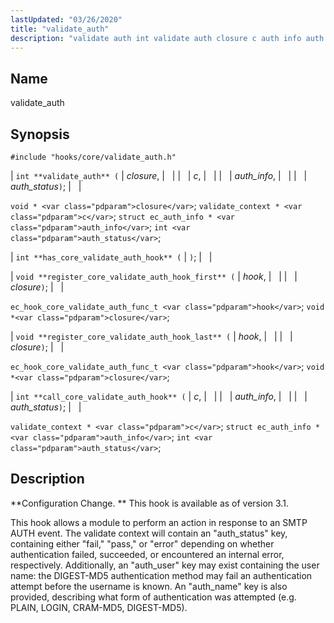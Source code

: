 ```yaml
---
lastUpdated: "03/26/2020"
title: "validate_auth"
description: "validate auth int validate auth closure c auth info auth status void closure validate context c struct ec auth info auth info int auth status int has core validate auth hook void register core validate auth hook first hook closure ec hook core validate auth func t hook void closure..."
---
```


<a name="hooks.core.validate_auth"></a> 
## Name

validate_auth

## Synopsis

`#include "hooks/core/validate_auth.h"`

| `int **validate_auth** (` | <var class="pdparam">closure</var>, |   |
|   | <var class="pdparam">c</var>, |   |
|   | <var class="pdparam">auth_info</var>, |   |
|   | <var class="pdparam">auth_status</var>`)`; |   |

`void * <var class="pdparam">closure</var>`;
`validate_context * <var class="pdparam">c</var>`;
`struct ec_auth_info * <var class="pdparam">auth_info</var>`;
`int <var class="pdparam">auth_status</var>`;

| `int **has_core_validate_auth_hook** (` | `)`; |   |

| `void **register_core_validate_auth_hook_first** (` | <var class="pdparam">hook</var>, |   |
|   | <var class="pdparam">closure</var>`)`; |   |

`ec_hook_core_validate_auth_func_t <var class="pdparam">hook</var>`;
`void *<var class="pdparam">closure</var>`;

| `void **register_core_validate_auth_hook_last** (` | <var class="pdparam">hook</var>, |   |
|   | <var class="pdparam">closure</var>`)`; |   |

`ec_hook_core_validate_auth_func_t <var class="pdparam">hook</var>`;
`void *<var class="pdparam">closure</var>`;

| `int **call_core_validate_auth_hook** (` | <var class="pdparam">c</var>, |   |
|   | <var class="pdparam">auth_info</var>, |   |
|   | <var class="pdparam">auth_status</var>`)`; |   |

`validate_context * <var class="pdparam">c</var>`;
`struct ec_auth_info * <var class="pdparam">auth_info</var>`;
`int <var class="pdparam">auth_status</var>`;<a name="idp33782624"></a> 
## Description

**Configuration Change. ** This hook is available as of version 3.1.

This hook allows a module to perform an action in response to an SMTP AUTH event. The validate context will contain an "auth_status" key, containing either "fail," "pass," or "error" depending on whether authentication failed, succeeded, or encountered an internal error, respectively. Additionally, an "auth_user" key may exist containing the user name: the DIGEST-MD5 authentication method may fail an authentication attempt before the username is known. An "auth_name" key is also provided, describing what form of authentication was attempted (e.g. PLAIN, LOGIN, CRAM-MD5, DIGEST-MD5).